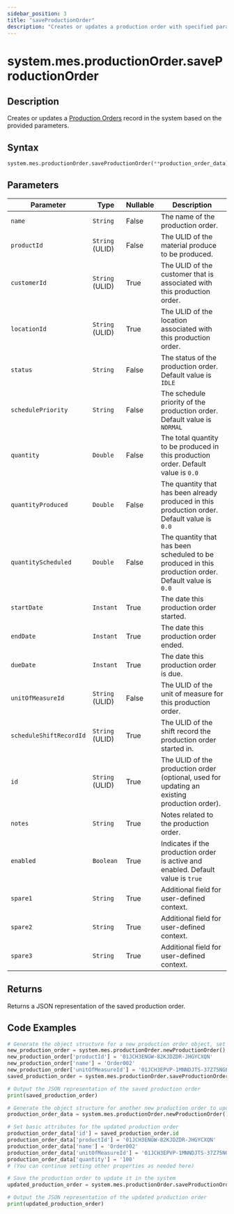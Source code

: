 ```yaml
---
sidebar_position: 3
title: "saveProductionOrder"
description: "Creates or updates a production order with specified parameters."
---
```


# system.mes.productionOrder.saveProductionOrder

## Description

Creates or updates a [Production Orders](../../data-model/production-order-model/production-order) record in the system based on the provided parameters.

## Syntax

```python
system.mes.productionOrder.saveProductionOrder(**production_order_data)
```

## Parameters

| Parameter               | Type            | Nullable | Description                                                                                          |
|-------------------------|-----------------|----------|------------------------------------------------------------------------------------------------------|
| `name`                  | `String`        | False    | The name of the production order.                                                                    |
| `productId`             | `String` (ULID) | False    | The ULID of the material produce to be produced.                                                     |
| `customerId`            | `String` (ULID) | True     | The ULID of the customer that is associated with this production order.                              |
| `locationId`            | `String` (ULID) | True     | The ULID of the location associated with this production order.                                      |
| `status`                | `String`        | False    | The status of the production order. Default value is `IDLE`                                          |
| `schedulePriority`      | `String`        | False    | The schedule priority of the production order. Default value is `NORMAL`                             |
| `quantity`              | `Double`        | False    | The total quantity to be produced in this production order. Default value is `0.0`                   |
| `quantityProduced`      | `Double`        | False    | The quantity that has been already produced in this production order. Default value is `0.0`         |
| `quantityScheduled`     | `Double`        | False    | The quantity that has been scheduled to be produced in this production order. Default value is `0.0` |
| `startDate`             | `Instant`       | True     | The date this production order started.                                                              |
| `endDate`               | `Instant`       | True     | The date this production order ended.                                                                |
| `dueDate`               | `Instant`       | True     | The date this production order is due.                                                               |
| `unitOfMeasureId`       | `String` (ULID) | False    | The ULID of the unit of measure for this production order.                                           |
| `scheduleShiftRecordId` | `String` (ULID) | True     | The ULID of the shift record the production order started in.                                        |
| `id`                    | `String` (ULID) | True     | The ULID of the production order (optional, used for updating an existing production order).         |
| `notes`                 | `String`        | True     | Notes related to the production order.                                                               |
| `enabled`               | `Boolean`       | True     | Indicates if the production order is active and enabled. Default value is `true`                     |
| `spare1`                | `String`        | True     | Additional field for user-defined context.                                                           |
| `spare2`                | `String`        | True     | Additional field for user-defined context.                                                           |
| `spare3`                | `String`        | True     | Additional field for user-defined context.                                                           |

## Returns

Returns a JSON representation of the saved production order.

## Code Examples

```python
# Generate the object structure for a new production order object, set the initial arguments and save it
new_production_order = system.mes.productionOrder.newProductionOrder()
new_production_order['productId'] = '01JCH3ENGW-82KJDZDR-JHGYCXQN'
new_production_order['name'] = 'Order002'
new_production_order['unitOfMeasureId'] = '01JCH3EPVP-1MNNDJTS-37Z75NGB'
saved_production_order = system.mes.productionOrder.saveProductionOrder(**new_production_order)

# Output the JSON representation of the saved production order
print(saved_production_order)

# Generate the object structure for another new production order to update the previous production order
production_order_data = system.mes.productionOrder.newProductionOrder()

# Set basic attributes for the updated production order
production_order_data['id'] = saved_production_order.id
production_order_data['productId'] = '01JCH3ENGW-82KJDZDR-JHGYCXQN'
production_order_data['name'] = 'Order002'
production_order_data['unitOfMeasureId'] = '01JCH3EPVP-1MNNDJTS-37Z75NGB'
production_order_data['quantity'] = '100'
# (You can continue setting other properties as needed here)

# Save the production order to update it in the system
updated_production_order = system.mes.productionOrder.saveProductionOrder(**production_order_data)

# Output the JSON representation of the updated production order
print(updated_production_order)
```
